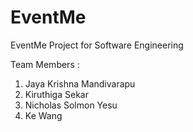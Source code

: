 # EventMe
EventMe Project for Software Engineering

Team Members :

1. Jaya Krishna Mandivarapu
2. Kiruthiga Sekar
3. Nicholas Solmon Yesu
4. Ke Wang

